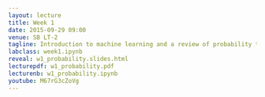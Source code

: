 ```yaml
---
layout: lecture
title: Week 1
date: 2015-09-29 09:00
venue: SB LT-2
tagline: Introduction to machine learning and a review of probability theory
labclass: week1.ipynb
reveal: w1_probability.slides.html
lecturepdf: w1_probability.pdf
lecturenb: w1_probability.ipynb
youtube: M67rG3cZoVg
---
```

